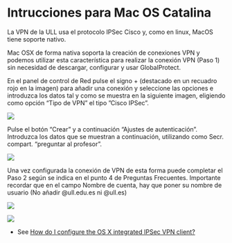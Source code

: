 ---
---

# Intrucciones para Mac OS Catalina

La VPN de la ULL usa el protocolo IPSec Cisco y, como en linux, MacOS tiene soporte nativo.

Mac OSX de forma nativa soporta la creación de conexiones VPN y podemos
utilizar esta característica para realizar la conexión VPN (Paso 1) sin
necesidad de descargar, configurar y usar GlobalProtect. 

En el panel de control
de Red pulse el signo + (destacado en un recuadro rojo en la imagen) para
añadir una conexión y seleccione las opciones e introduzca los datos tal y como
se muestra en la siguiente imagen, eligiendo como opción “Tipo de VPN” el tipo
”Cisco IPSec”.

![]({{site.baseurl}}/assets/images/vpn-ull/14.06.58.png)

Pulse el botón “Crear” y a continuación “Ajustes de autenticación”. Introduzca los datos que se muestran a
continuación, utilizando como Secr. compart. “preguntar al profesor”.

![]({{site.baseurl}}/assets/images/vpn-ull/14.08.55.png)

Una vez configurada la conexión de VPN de esta forma puede completar el Paso 2
según se indica en el punto 4 de Preguntas Frecuentes. Importante recordar que
en el campo Nombre de cuenta, hay que poner su nombre de usuario (No añadir
@ull.edu.es ni @ull.es)

![]({{site.baseurl}}/assets/images/vpn-ull/14.09.49.png)

![]({{site.baseurl}}/assets/images/vpn-ull/14.10.39.png)

* See [How do I configure the OS X integrated IPSec VPN client?](https://faq.oit.gatech.edu/content/how-do-i-configure-os-x-integrated-ipsec-vpn-client)

